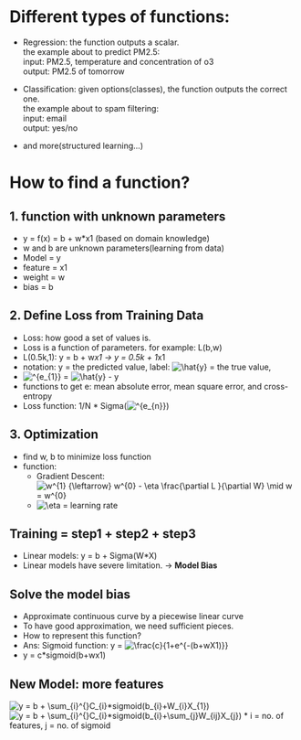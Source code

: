 # Different types of functions:  

* Regression: the function outputs a scalar.  
the example about to predict PM2.5:  
  input: PM2.5, temperature and concentration of o3  
  output: PM2.5 of tomorrow  
  
* Classification: given options(classes), the function outputs the correct one.  
the example about to spam filtering:  
  input: email  
  output: yes/no  

* and more(structured learning...)  

# How to find a function?  

## 1. function with unknown parameters
  * y = f(x) = b + w*x1 (based on domain knowledge)
  * w and b are unknown parameters(learning from data)  
  * Model = y
  * feature = x1
  * weight = w
  * bias = b
  
## 2. Define Loss from Training Data
  * Loss: how good a set of values is.
  * Loss is a function of parameters. for example: L(b,w)  
  * L(0.5k,1): y = b + w*x1 -> y = 0.5k + 1*x1
  * notation: y = the predicted value, label: <img src="https://latex.codecogs.com/svg.image?\hat{y}" title="\hat{y}" /> = the true value, 
  * <img src="https://latex.codecogs.com/svg.image?^{e_{1}}" title="^{e_{1}}" /> = <img src="https://latex.codecogs.com/svg.image?\hat{y}" title="\hat{y}" /> - y
  * functions to get e: mean absolute error, mean square error, and cross-entropy
  * Loss function: 1/N * Sigma(<img src="https://latex.codecogs.com/svg.image?^{e_{n}}" title="^{e_{n}}" />)

## 3. Optimization
  * find w, b to minimize loss function  
  * function:  
    * Gradient Descent: <img src="https://latex.codecogs.com/svg.image?w^{1}&space;{\leftarrow}&space;w^{0}&space;-&space;\eta&space;\frac{\partial&space;L&space;}{\partial&space;W}&space;\mid&space;w&space;=&space;w^{0}" title="w^{1} {\leftarrow} w^{0} - \eta \frac{\partial L }{\partial W} \mid w = w^{0}" />
    * <img src="https://latex.codecogs.com/svg.image?\eta" title="\eta" /> = learning rate  
    
## Training = step1 + step2 + step3
  * Linear models: y = b + Sigma(W*X)  
  * Linear models have severe limitation. -> **Model Bias**

## Solve the model bias  
  * Approximate continuous curve by a piecewise linear curve
  * To have good approximation, we need sufficient pieces.
  * How to represent this function? 
  * Ans: Sigmoid function: y = <img src="https://latex.codecogs.com/svg.image?\frac{c}{1&plus;e^{-(b&plus;wX1)}}" title="\frac{c}{1+e^{-(b+wX1)}}" />
  * y = c*sigmoid(b+wx1)

## New Model: more features
  <img src="https://latex.codecogs.com/svg.image?y&space;=&space;b&space;&plus;&space;\sum_{i}^{}C_{i}*sigmoid(b_{i}&plus;W_{i}X_{1})" title="y = b + \sum_{i}^{}C_{i}*sigmoid(b_{i}+W_{i}X_{1})" />
  <img src="https://latex.codecogs.com/svg.image?y&space;=&space;b&space;&plus;&space;\sum_{i}^{}C_{i}*sigmoid(b_{i}&plus;\sum_{j}W_{ij}X_{j})" title="y = b + \sum_{i}^{}C_{i}*sigmoid(b_{i}+\sum_{j}W_{ij}X_{j})" />
  * i = no. of features, j = no. of sigmoid
